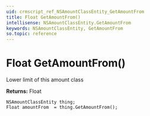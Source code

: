 ```yaml
---
uid: crmscript_ref_NSAmountClassEntity_GetAmountFrom
title: Float GetAmountFrom()
intellisense: NSAmountClassEntity.GetAmountFrom
keywords: NSAmountClassEntity, GetAmountFrom
so.topic: reference
---
```


# Float GetAmountFrom()

Lower limit of this amount class

**Returns:** Float

```crmscript
NSAmountClassEntity thing;
Float amountFrom  = thing.GetAmountFrom();
```

